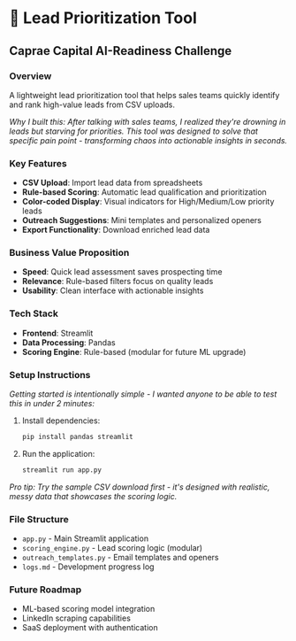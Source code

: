 # 🎯 Lead Prioritization Tool

## Caprae Capital AI-Readiness Challenge

### Overview
A lightweight lead prioritization tool that helps sales teams quickly identify and rank high-value leads from CSV uploads.

*Why I built this: After talking with sales teams, I realized they're drowning in leads but starving for priorities. This tool was designed to solve that specific pain point - transforming chaos into actionable insights in seconds.*

### Key Features
- **CSV Upload**: Import lead data from spreadsheets
- **Rule-based Scoring**: Automatic lead qualification and prioritization  
- **Color-coded Display**: Visual indicators for High/Medium/Low priority leads
- **Outreach Suggestions**: Mini templates and personalized openers
- **Export Functionality**: Download enriched lead data

### Business Value Proposition
- **Speed**: Quick lead assessment saves prospecting time
- **Relevance**: Rule-based filters focus on quality leads  
- **Usability**: Clean interface with actionable insights

### Tech Stack
- **Frontend**: Streamlit
- **Data Processing**: Pandas
- **Scoring Engine**: Rule-based (modular for future ML upgrade)

### Setup Instructions
*Getting started is intentionally simple - I wanted anyone to be able to test this in under 2 minutes:*

1. Install dependencies:
   ```bash
   pip install pandas streamlit
   ```

2. Run the application:
   ```bash
   streamlit run app.py
   ```

*Pro tip: Try the sample CSV download first - it's designed with realistic, messy data that showcases the scoring logic.*

### File Structure
- `app.py` - Main Streamlit application
- `scoring_engine.py` - Lead scoring logic (modular)
- `outreach_templates.py` - Email templates and openers  
- `logs.md` - Development progress log

### Future Roadmap
- ML-based scoring model integration
- LinkedIn scraping capabilities
- SaaS deployment with authentication